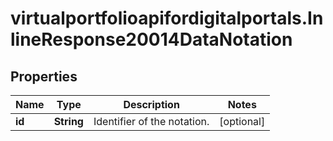 # virtualportfolioapifordigitalportals.InlineResponse20014DataNotation

## Properties

Name | Type | Description | Notes
------------ | ------------- | ------------- | -------------
**id** | **String** | Identifier of the notation. | [optional] 


